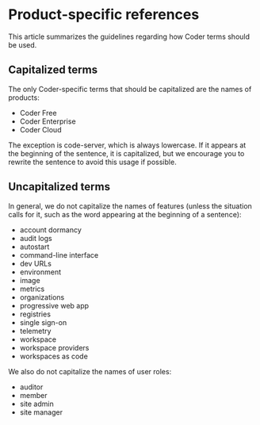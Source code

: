 # Product-specific references

This article summarizes the guidelines regarding how Coder terms should be used.

## Capitalized terms

The only Coder-specific terms that should be capitalized are the names of
products:

- Coder Free
- Coder Enterprise
- Coder Cloud

The exception is code-server, which is always lowercase. If it appears at the
beginning of the sentence, it is capitalized, but we encourage you to rewrite
the sentence to avoid this usage if possible.

## Uncapitalized terms

In general, we do not capitalize the names of features (unless the situation calls for it,
such as the word appearing at the beginning of a sentence):

- account dormancy
- audit logs
- autostart
- command-line interface
- dev URLs
- environment
- image
- metrics
- organizations
- progressive web app
- registries
- single sign-on
- telemetry
- workspace
- workspace providers
- workspaces as code

We also do not capitalize the names of user roles:

- auditor
- member
- site admin
- site manager
